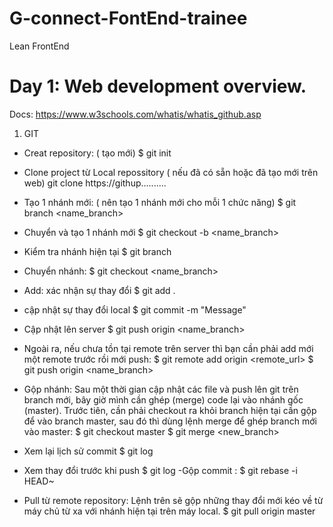 # G-connect-FontEnd-trainee

Lean FrontEnd

# Day 1: Web development overview.

Docs: https://www.w3schools.com/whatis/whatis_github.asp

1. GIT

- Creat repository: ( tạo mới)
  $ git init
- Clone project từ Local repossitory ( nếu đã có sẵn hoặc đã tạo mới trên web)
  git clone https://githup..........
- Tạo 1 nhánh mới: ( nên tạo 1 nhánh mới cho mỗi 1 chức năng)
  $ git branch <name_branch>
- Chuyển và tạo 1 nhánh mới
  $ git checkout -b <name_branch>
- Kiểm tra nhánh hiện tại
  $ git branch
- Chuyển nhánh:
  $ git checkout <name_branch>
- Add: xác nhận sự thay đổi
  $ git add .
- cập nhật sự thay đổi local
  $ git commit -m "Message"
- Cập nhật lên server
  $ git push origin <name_branch>
- Ngoài ra, nếu chưa tồn tại remote trên server thì bạn cần phải add mới một remote trước rồi mới push:
  $ git remote add origin <remote_url>
  $ git push origin <name_branch>

- Gộp nhánh: Sau một thời gian cập nhật các file và push lên git trên branch mới, bây giờ mình cần ghép (merge) code lại vào nhánh gốc (master). Trước tiên, cần phải checkout ra khỏi branch hiện tại cần gộp để vào branch master, sau đó thì dùng lệnh merge để ghép branch mới vào master:
  $ git checkout master
  $ git merge <new_branch>
- Xem lại lịch sử commit
  $ git log
- Xem thay đổi trước khi push
  $ git log
  -Gộp commit :
  $ git rebase -i HEAD~
- Pull từ remote repository: Lệnh trên sẽ gộp những thay đổi mới kéo về từ máy chủ từ xa với nhánh hiện tại trên máy local.
  $ git pull origin master

